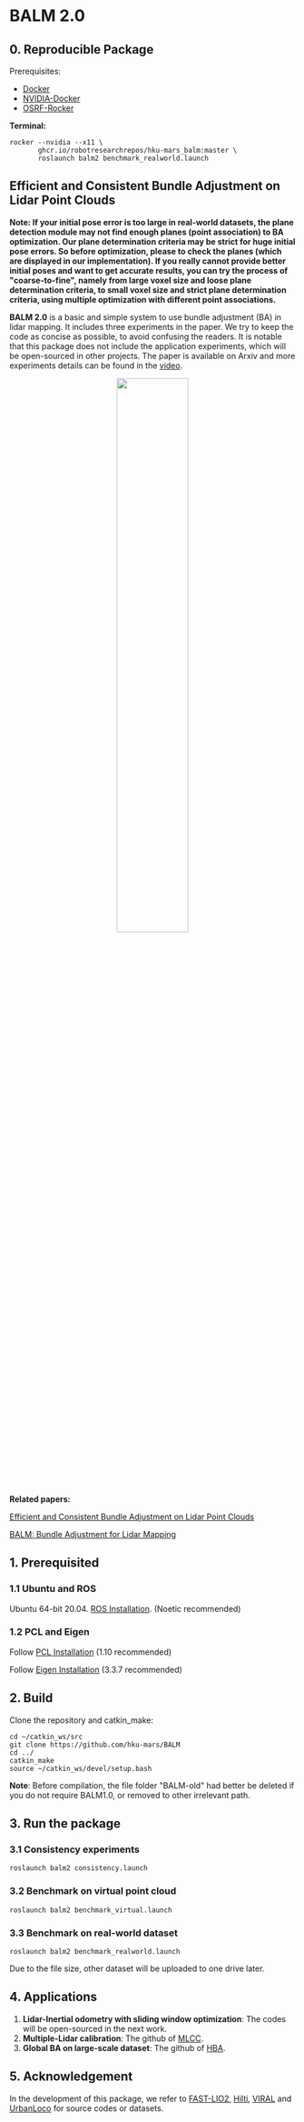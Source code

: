 # BALM 2.0

## 0. Reproducible Package
Prerequisites:
* [Docker](https://docs.docker.com/engine/install/ubuntu/)
* [NVIDIA-Docker](https://docs.nvidia.com/datacenter/cloud-native/container-toolkit/latest/install-guide.html)
* [OSRF-Rocker](https://github.com/osrf/rocker)

**Terminal:**
```
rocker --nvidia --x11 \
       ghcr.io/robotresearchrepos/hku-mars_balm:master \
       roslaunch balm2 benchmark_realworld.launch
```

## Efficient and Consistent Bundle Adjustment on Lidar Point Clouds

**Note: If your initial pose error is too large in real-world datasets, the plane detection module may not find enough planes (point association) to BA optimization. Our plane determination criteria may be strict for huge initial pose errors. So before optimization, please to check the planes (which are displayed in our implementation). If you really cannot provide better initial poses and want to get accurate results, you can try the process of "coarse-to-fine", namely from large voxel size and loose plane determination criteria, to small voxel size and strict plane determination criteria, using multiple optimization with different point associations.** 

**BALM 2.0** is a basic and simple system to use bundle adjustment (BA) in lidar mapping. It includes three experiments in the paper. We try to keep the code as concise as possible, to avoid confusing the readers. It is notable that this package does not include the application experiments, which will be open-sourced in other projects. The paper  is available on Arxiv and more experiments details can be found in the [video](https://youtu.be/MDrIAyhQ-9E).

<div align="center">
    <img src="./pic/formulation.png" width = 50% >
</div>

**Related papers:** 

[Efficient and Consistent Bundle Adjustment on Lidar Point Clouds](https://arxiv.org/abs/2209.08854)

[BALM: Bundle Adjustment for Lidar Mapping](https://ieeexplore.ieee.org/abstract/document/9366383)

## 1. Prerequisited

### 1.1 Ubuntu and ROS

Ubuntu 64-bit 20.04.  [ROS Installation](http://wiki.ros.org/ROS/Installation). (Noetic recommended)

### 1.2 PCL and Eigen

Follow [PCL Installation](https://pointclouds.org/) (1.10 recommended)

Follow [Eigen Installation](https://eigen.tuxfamily.org/index.php?title=Main_Page) (3.3.7 recommended)

## 2. Build

Clone the repository and catkin_make:

```
cd ~/catkin_ws/src
git clone https://github.com/hku-mars/BALM
cd ../
catkin_make
source ~/catkin_ws/devel/setup.bash
```

**Note**: Before compilation, the file folder "BALM-old" had better be deleted if you do not require BALM1.0, or removed to other irrelevant path.

## 3. Run the package

### 3.1 Consistency experiments

```
roslaunch balm2 consistency.launch
```

### 3.2 Benchmark on virtual point cloud

```
roslaunch balm2 benchmark_virtual.launch
```

### 3.3 Benchmark on real-world dataset

```
roslaunch balm2 benchmark_realworld.launch
```

Due to the file size, other dataset will be uploaded to one drive later.

## 4. Applications

1. **Lidar-Inertial odometry with sliding window optimization**:  The codes will be open-sourced in the next work.
2. **Multiple-Lidar calibration**: The github of [MLCC](https://github.com/hku-mars/mlcc).
3. **Global BA on large-scale dataset**: The github of  [HBA](https://github.com/hku-mars/HBA).

## 5. Acknowledgement

In the development of this package, we refer to [FAST-LIO2](https://github.com/hku-mars/FAST_LIO), [Hilti](https://www.hilti-challenge.com/), [VIRAL](https://ntu-aris.github.io/ntu_viral_dataset/) and [UrbanLoco](https://github.com/weisongwen/UrbanLoco) for source codes or datasets.

